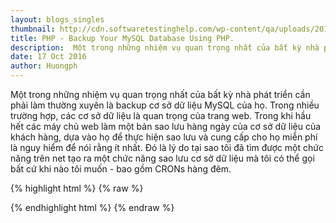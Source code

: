 ```yaml
---
layout: blogs_singles
thumbnail: http://cdn.softwaretestinghelp.com/wp-content/qa/uploads/2015/01/Test-oracle-db-backup.jpg
title: PHP - Backup Your MySQL Database Using PHP.
description:  Một trong những nhiệm vụ quan trọng nhất của bất kỳ nhà phát triển cần phải làm thường xuyên là backup cơ sở dữ liệu MySQL của họ. Trong nhiều trường hợp, các cơ sở dữ liệu là gì ổ đĩa nhất của trang web. Trong khi hầu hết các máy chủ web làm một bản sao lưu hàng ngày của cơ sở dữ liệu của khách hàng, dựa vào họ để thực hiện sao lưu và cung cấp cho họ miễn phí là nguy hiểm để nói rằng ít nhất. Đó là lý do tại sao tôi đã tạo ra một chức năng sao lưu cơ sở dữ liệu mà tôi có thể gọi bất cứ khi nào tôi muốn - bao gồm CRONs hàng đêm.
date: 17 Oct 2016
author: Huongph
---
```


Một trong những nhiệm vụ quan trọng nhất của bất kỳ nhà phát triển cần phải làm thường xuyên là backup cơ sở dữ liệu MySQL của họ. Trong nhiều trường hợp, các cơ sở dữ liệu là quan trọng của trang web. Trong khi hầu hết các máy chủ web làm một bản sao lưu hàng ngày của cơ sở dữ liệu của khách hàng, dựa vào họ để thực hiện sao lưu và cung cấp cho họ miễn phí là nguy hiểm để nói rằng ít nhất. Đó là lý do tại sao tôi đã tìm được một chức năng trên net tạo ra một chức năng sao lưu cơ sở dữ liệu mà tôi có thể gọi bất cứ khi nào tôi muốn - bao gồm CRONs hàng đêm.

{% highlight html %}
{% raw %}
<?php
	backup_tables('localhost','username','password','blog');

/* backup the db OR just a table */
function backup_tables($host,$user,$pass,$name,$tables = '*')
{
	
	$link = mysql_connect($host,$user,$pass);
	mysql_select_db($name,$link);
	
	//get all of the tables
	if($tables == '*')
	{
		$tables = array();
		$result = mysql_query('SHOW TABLES');
		while($row = mysql_fetch_row($result))
		{
			$tables[] = $row[0];
		}
	}
	else
	{
		$tables = is_array($tables) ? $tables : explode(',',$tables);
	}
	
	//cycle through
	foreach($tables as $table)
	{
		$result = mysql_query('SELECT * FROM '.$table);
		$num_fields = mysql_num_fields($result);
		
		$return.= 'DROP TABLE '.$table.';';
		$row2 = mysql_fetch_row(mysql_query('SHOW CREATE TABLE '.$table));
		$return.= "\n\n".$row2[1].";\n\n";
		
		for ($i = 0; $i < $num_fields; $i++) 
		{
			while($row = mysql_fetch_row($result))
			{
				$return.= 'INSERT INTO '.$table.' VALUES(';
				for($j=0; $j < $num_fields; $j++) 
				{
					$row[$j] = addslashes($row[$j]);
					$row[$j] = ereg_replace("\n","\\n",$row[$j]);
					if (isset($row[$j])) { $return.= '"'.$row[$j].'"' ; } else { $return.= '""'; }
					if ($j < ($num_fields-1)) { $return.= ','; }
				}
				$return.= ");\n";
			}
		}
		$return.="\n\n\n";
	}
	
	//save file
	$handle = fopen('db-backup-'.time().'-'.(md5(implode(',',$tables))).'.sql','w+');
	fwrite($handle,$return);
	fclose($handle);
}
?>

{% endhighlight html %}
{% endraw %}
